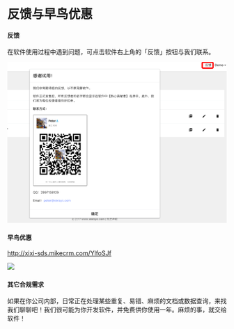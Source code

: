 # 反馈与早鸟优惠

#### 反馈

在软件使用过程中遇到问题，可点击软件右上角的「反馈」按钮与我们联系。

![](/assets/contact.png)

#### 早鸟优惠

http://xixi-sds.mikecrm.com/YlfoSJf

![](http://www.mikecrm.com/ugc_3_c/pub/88/886308a371d7c4f83778687649c5db8e/form/qr/YlfoSJf.png)
#### 其它合规需求

如果在你公司内部，日常正在处理某些重复、易错、麻烦的文档或数据查询，来找我们聊聊吧！我们很可能为你开发软件，并免费供你使用一年。麻烦的事，就交给软件！

